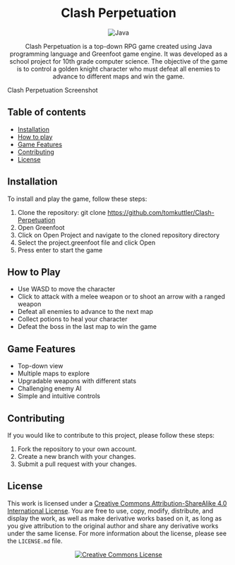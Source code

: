<div align="center">

# Clash Perpetuation

![Java](https://img.shields.io/badge/java-%23ED8B00.svg?style=for-the-badge&logo=java&logoColor=white)

Clash Perpetuation is a top-down RPG game created using Java programming language and Greenfoot game engine. It was developed as a school project for 10th grade computer science. The objective of the game is to control a golden knight character who must defeat all enemies to advance to different maps and win the game.

</div>

Clash Perpetuation Screenshot

## Table of contents

- [Installation](#installation)
- [How to play](#how-to-play)
- [Game Features](#game-features)
- [Contributing](#contributing)
- [License](#license)

## Installation

To install and play the game, follow these steps:

1. Clone the repository: git clone https://github.com/tomkuttler/Clash-Perpetuation
2. Open Greenfoot
3. Click on Open Project and navigate to the cloned repository directory
4. Select the project.greenfoot file and click Open
5. Press enter to start the game

## How to Play

- Use WASD to move the character
- Click to attack with a melee weapon or to shoot an arrow with a ranged weapon
- Defeat all enemies to advance to the next map
- Collect potions to heal your character
- Defeat the boss in the last map to win the game

## Game Features

- Top-down view
- Multiple maps to explore
- Upgradable weapons with different stats
- Challenging enemy AI
- Simple and intuitive controls

## Contributing

If you would like to contribute to this project, please follow these steps:

1. Fork the repository to your own account.
2. Create a new branch with your changes.
3. Submit a pull request with your changes.

## License

</a>This work is licensed under a <a rel="license" href="http://creativecommons.org/licenses/by-sa/4.0/">Creative Commons Attribution-ShareAlike 4.0 International License</a>.
You are free to use, copy, modify, distribute, and display the work, as well as make derivative works based on it, as long as you give attribution to the original author and share any derivative works under the same license. For more information about the license, please see the `LICENSE.md` file.
<div align="center">
<a rel="license" href="http://creativecommons.org/licenses/by-sa/4.0/"><img alt="Creative Commons License" style="border-width:0" src="https://i.creativecommons.org/l/by-sa/4.0/88x31.png" /></div>